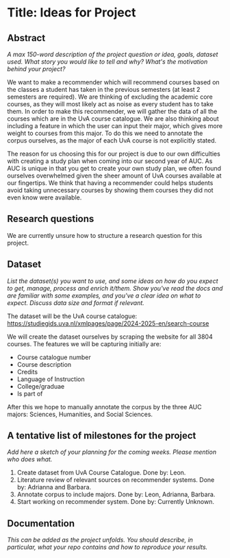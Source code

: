 # Title: Ideas for Project

## Abstract
*A max 150-word description of the project question or idea, goals, dataset used. What story you would like to tell and why? What's the motivation behind your project?*

We want to make a recommender which will recommend courses based on the classes a student has taken in the previous semesters (at least 2 semesters are required). We are thinking of excluding the academic core courses, as they will most likely act as noise as every student has to take them. In order to make this recommender, we will gather the data of all the courses which are in the UvA course catalogue. We are also thinking about including a feature in which the user can input their major, which gives more weight to courses from this major. To do this we need to annotate the corpus ourselves, as the major of each UvA course is not explicitly stated.

The reason for us choosing this for our project is due to our own difficulties with creating a study plan when coming into our second year of AUC. As AUC is unique in that you get to create your own study plan, we often found ourselves overwhelmed given the sheer amount of UvA courses available at our fingertips. We think that having a recommender could helps students avoid taking unnecessary courses by showing them courses they did not even know were available. 

## Research questions
We are currently unsure how to structure a research question for this project. 

## Dataset
*List the dataset(s) you want to use, and some ideas on how do you expect to get, manage, process and enrich it/them. Show you've read the docs and are familiar with some examples, and you've a clear idea on what to expect. Discuss data size and format if relevant.*

The dataset will be the UvA course catalogue: https://studiegids.uva.nl/xmlpages/page/2024-2025-en/search-course

We will create the dataset ourselves by scraping the website for all 3804 courses. The features we will be capturing initially are:
- Course catalogue number
- Course description
- Credits
- Language of Instruction
- College/graduae
- Is part of

After this we hope to manually annotate the corpus by the three AUC majors: Sciences, Humanities, and Social Sciences. 

## A tentative list of milestones for the project
*Add here a sketch of your planning for the coming weeks. Please mention who does what.*

1. Create dataset from UvA Course Catalogue. Done by: Leon.
2. Literature review of relevant sources on recommender systems. Done by: Adrianna and Barbara.
3. Annotate corpus to include majors. Done by: Leon, Adrianna, Barbara.
4. Start working on recommender system. Done by: Currently Unknown.

## Documentation
*This can be added as the project unfolds. You should describe, in particular, what your repo contains and how to reproduce your results.*
